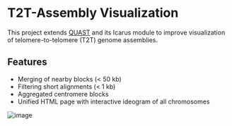# T2T-Assembly Visualization

This project extends [QUAST](https://github.com/ablab/quast) and its Icarus module to improve visualization of telomere-to-telomere (T2T) genome assemblies.

## Features

- Merging of nearby blocks (< 50 kb)
- Filtering short alignments (< 1 kb)
- Aggregated centromere blocks
- Unified HTML page with interactive ideogram of all chromosomes

![image](https://github.com/user-attachments/assets/5ad2f241-432b-4eb0-9df1-2807ae7511d8)

